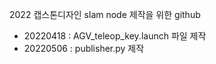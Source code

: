 2022 캡스톤디자인 slam node 제작을 위한 github
 - 20220418 : AGV_teleop_key.launch 파일 제작
 - 20220506 : publisher.py 제작
